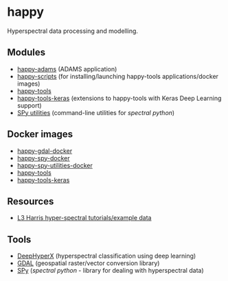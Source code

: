 # happy
Hyperspectral data processing and modelling.

## Modules

* [happy-adams](https://github.com/wairas/happy-adams) (ADAMS application)
* [happy-scripts](https://github.com/wairas/happy-scripts) (for installing/launching happy-tools applications/docker images)
* [happy-tools](https://github.com/wairas/happy-tools)
* [happy-tools-keras](https://github.com/wairas/happy-tools-keras) (extensions to happy-tools with Keras Deep Learning support)
* [SPy utilities](https://github.com/wairas/spy-utilities) (command-line utilities for *spectral python*)

## Docker images

* [happy-gdal-docker](https://github.com/wairas/happy-gdal-docker)
* [happy-spy-docker](https://github.com/wairas/happy-spy-docker)
* [happy-spy-utilities-docker](https://github.com/wairas/happy-spy-utilities-docker)
* [happy-tools](https://github.com/wairas/happy-tools/tree/main/docker)
* [happy-tools-keras](https://github.com/wairas/happy-tools-keras/tree/main/docker)

## Resources

* [L3 Harris hyper-spectral tutorials/example data](https://www.l3harrisgeospatial.com/Support/Self-Help-Tools/Tutorials)

## Tools

* [DeepHyperX](https://github.com/wairas/DeepHyperX) (hyperspectral classification using deep learning)
* [GDAL](https://gdal.org/index.html) (geospatial raster/vector conversion library)
* [SPy](https://www.spectralpython.net/) (*spectral python* - library for dealing with hyperspectral data)
